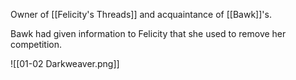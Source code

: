Owner of [[Felicity's Threads]] and acquaintance of [[Bawk]]'s.

Bawk had given information to Felicity that she used to remove her competition. 

![[01-02 Darkweaver.png]]